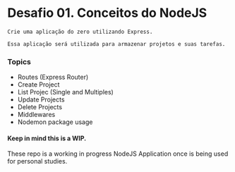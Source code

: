# Desafio 01. Conceitos do NodeJS
```
Crie uma aplicação do zero utilizando Express.

Essa aplicação será utilizada para armazenar projetos e suas tarefas.
```

### Topics

* Routes (Express Router)
* Create Project
* List Projec (Single and Multiples)
* Update Projects
* Delete Projects
* Middlewares
* Nodemon package usage


#### Keep in mind this is a WIP.

These repo is a working in progress NodeJS Application once is being used for personal studies.